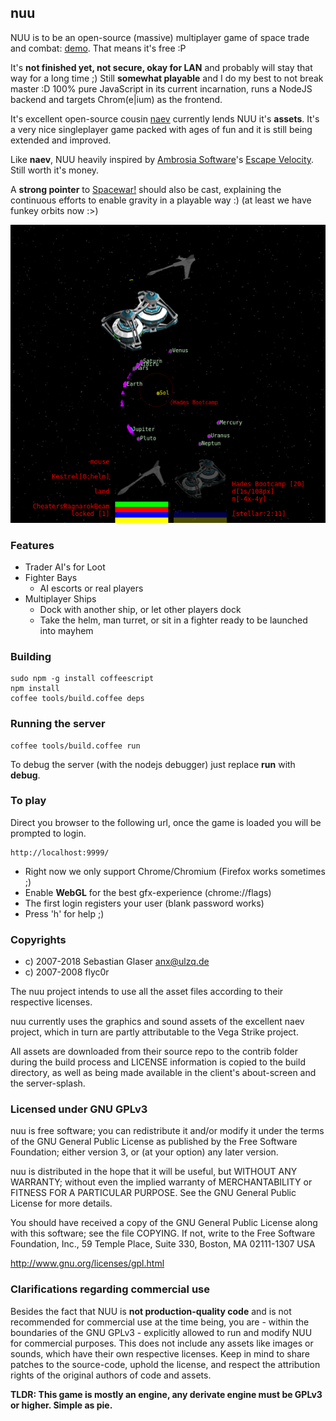 ## nuu
NUU is to be an open-source (massive) multiplayer game of space trade and combat: [demo](http://nuu.hakt0r.de/). That means it's free :P

It's **not finished yet, not secure, okay for LAN** and probably will stay that way for a long time ;)
Still **somewhat playable** and I do my best to not break master :D
100% pure JavaScript in its current incarnation, runs a NodeJS backend and targets Chrom(e|ium) as the frontend.

It's excellent open-source cousin [naev](http://blog.naev.org/) currently lends NUU it's **assets**. It's a very nice singleplayer game packed with ages of fun and it is still being extended and improved.

Like **naev**, NUU heavily inspired by [Ambrosia Software](http://www.ambrosiasw.com/)'s [Escape Velocity](http://www.ambrosiasw.com/games/evn/). Still worth it's money.

A **strong pointer** to [Spacewar!](http://en.wikipedia.org/wiki/Spacewar_(video_game)) should also be cast, explaining the continuous efforts to enable gravity in a playable way :) (at least we have funkey orbits now :>)

![screenshot](https://raw.githubusercontent.com/hakt0r/nuu/master/screenshot.png "NUU in action - screenshot")

### Features
  * Trader AI's for Loot
  * Fighter Bays
    - AI escorts or real players
  * Multiplayer Ships
    - Dock with another ship, or let other players dock
    - Take the helm, man turret, or sit in a fighter ready to be launched into mayhem

### Building

    sudo npm -g install coffeescript
    npm install
    coffee tools/build.coffee deps

### Running the server

    coffee tools/build.coffee run

To debug the server (with the nodejs debugger) just replace **run** with **debug**.

### To play

  Direct you browser to the following url, once the game is loaded you will be prompted to login.

    http://localhost:9999/

  * Right now we only support Chrome/Chromium (Firefox works sometimes ;)
  * Enable **WebGL** for the best gfx-experience (chrome://flags)
  * The first login registers your user (blank password works)
  * Press 'h' for help ;)

### Copyrights

  * c) 2007-2018 Sebastian Glaser <anx@ulzq.de>
  * c) 2007-2008 flyc0r

  The nuu project intends to use all the asset files according to
  their respective licenses.

  nuu currently uses the graphics and sound assets of the excellent
  naev project, which in turn are partly attributable to the
  Vega Strike project.

  All assets are downloaded from their source repo to the contrib
  folder during the build process and LICENSE information is copied
  to the build directory, as well as being made available in the
  client's about-screen and the server-splash.

### Licensed under GNU GPLv3

nuu is free software; you can redistribute it and/or modify
it under the terms of the GNU General Public License as published by
the Free Software Foundation; either version 3, or (at your option)
any later version.

nuu is distributed in the hope that it will be useful,
but WITHOUT ANY WARRANTY; without even the implied warranty of
MERCHANTABILITY or FITNESS FOR A PARTICULAR PURPOSE.  See the
GNU General Public License for more details.

You should have received a copy of the GNU General Public License
along with this software; see the file COPYING.  If not, write to
the Free Software Foundation, Inc., 59 Temple Place, Suite 330,
Boston, MA 02111-1307 USA

http://www.gnu.org/licenses/gpl.html

### Clarifications regarding commercial use

Besides the fact that NUU is **not production-quality code** and is not recommended for commercial use at the time being, you are - within the boundaries of the GNU GPLv3 - explicitly allowed to run and modify NUU for commercial purposes. This does not include any assets like images or sounds, which have their own respective licenses.
Keep in mind to share patches to the source-code, uphold the license, and respect the attribution rights of the original authors of code and assets.

**TLDR: This game is mostly an engine, any derivate engine must be GPLv3 or higher. Simple as pie.**

